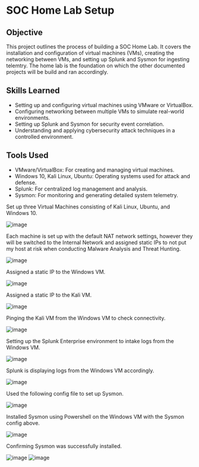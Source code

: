 # SOC Home Lab Setup

## Objective

This project outlines the process of building a SOC Home Lab. It covers the installation and configuration of virtual machines (VMs), creating the networking between VMs, and setting up Splunk and Sysmon for ingesting telemtry. The home lab is the foundation on which the other documented projects will be build and ran accordingly.

## Skills Learned

- Setting up and configuring virtual machines using VMware or VirtualBox.
- Configuring networking between multiple VMs to simulate real-world environments.
- Setting up Splunk and Sysmon for security event correlation.
- Understanding and applying cybersecurity attack techniques in a controlled environment.

## Tools Used

- VMware/VirtualBox: For creating and managing virtual machines.
- Windows 10, Kali Linux, Ubuntu: Operating systems used for attack and defense.
- Splunk: For centralized log management and analysis.
- Sysmon: For monitoring and generating detailed system telemetry.

Set up three Virtual Machines consisting of Kali Linux, Ubuntu, and Windows 10.

![image](https://github.com/user-attachments/assets/08835c28-8a1c-4f20-8572-f64a509fb51e)

Each machine is set up with the default NAT network settings, however they will be switched to the Internal Network and assigned static IPs to not put my host at risk when conducting Malware Analysis and Threat Hunting.

![image](https://github.com/user-attachments/assets/5b1fd014-4dda-4e98-91a4-727860b6518b)

Assigned a static IP to the Windows VM.

![image](https://github.com/user-attachments/assets/8ca81762-cdd5-461f-8369-eb6455bdc00e)

Assigned a static IP to the Kali VM.

![image](https://github.com/user-attachments/assets/e9e416e1-3cba-4f3d-a0e3-5cd46246191e)

Pinging the Kali VM from the Windows VM to check connectivity.

![image](https://github.com/user-attachments/assets/f48dfb1b-4047-4c6d-aa07-98d2da8c3cf4)


Setting up the Splunk Enterprise environment to intake logs from the Windows VM.

![image](https://github.com/user-attachments/assets/29d2a3e9-6bc8-4b62-aeb7-d22d7527e7e0)

Splunk is displaying logs from the Windows VM accordingly.

![image](https://github.com/user-attachments/assets/0db1cb81-58b6-4def-9d7d-c50c68da1b8f)

Used the following config file to set up Sysmon.

![image](https://github.com/user-attachments/assets/957cd6cc-be5c-4f65-a811-ecda2db08a3c)

Installed Sysmon using Powershell on the Windows VM with the Sysmon config above.

![image](https://github.com/user-attachments/assets/d8ead9f1-22c2-440c-a8a8-aaa96bff391a)

Confirming Sysmon was successfully installed.

![image](https://github.com/user-attachments/assets/82397391-b51a-4b2d-bf4f-4700f1202735)
![image](https://github.com/user-attachments/assets/de61a67b-ad5d-4ebc-a91e-2fdfdcc32413)









